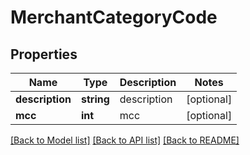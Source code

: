 # MerchantCategoryCode

## Properties
Name | Type | Description | Notes
------------ | ------------- | ------------- | -------------
**description** | **string** | description | [optional] 
**mcc** | **int** | mcc | [optional] 

[[Back to Model list]](../README.md#documentation-for-models) [[Back to API list]](../README.md#documentation-for-api-endpoints) [[Back to README]](../README.md)


